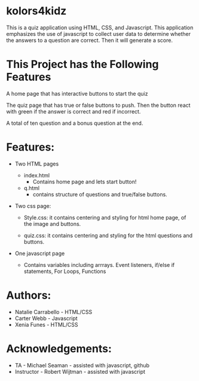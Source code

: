 # kolors4kidz
This is a quiz application using HTML, CSS, and Javascript. This application emphasizes the use of javascript to collect user data to determine whether the answers to a question are correct. Then it will generate a score. 

# This Project has the Following Features
A home page that has interactive buttons to start the quiz 

The quiz page that has true or false buttons to push. Then the button react with green if the answer is correct and red if incorrect.

A total of ten question and a bonus question at the end. 




# Features:

* Two HTML pages
    * index.html 
		* Contains home page and lets start button!
	* q.html		
		* contains structure of questions and true/false buttons. 


* Two css page:
	* Style.css: it contains centering and styling for html home page, of the image and buttons. 

    * quiz.css: it contains centering and styling for the html questions and buttons. 

* One javascript page
	* Contains variables including arrrays.  Event listeners, if/else if statements, For Loops, Functions 


# Authors: 
* Natalie Carrabello - HTML/CSS
* Carter Webb - Javascript
* Xenia Funes - HTML/CSS

# Acknowledgements:
* TA - Michael Seaman - assisted with javascript, github
* Instructor - Robert Wijtman - assisted with javascript